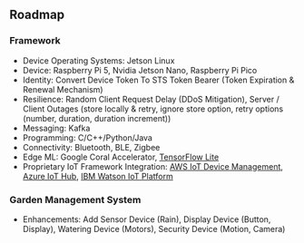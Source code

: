 ## Roadmap

### Framework

- Device Operating Systems: Jetson Linux
- Device: Raspberry Pi 5, Nvidia Jetson Nano, Raspberry Pi Pico
- Identity: Convert Device Token To STS Token Bearer (Token Expiration & Renewal Mechanism)
- Resilience: Random Client Request Delay (DDoS Mitigation), Server / Client Outages (store locally & retry, ignore store option, retry options (number, duration, duration increment))
- Messaging: Kafka
- Programming: C/C++/Python/Java
- Connectivity: Bluetooth, BLE, Zigbee
- Edge ML: Google Coral Accelerator, [TensorFlow Lite](https://www.tensorflow.org/lite)
- Proprietary IoT Framework Integration: [AWS IoT Device Management](https://aws.amazon.com/iot-device-management/), [Azure IoT Hub](https://azure.microsoft.com/products/iot-hub), [IBM Watson IoT Platform](https://internetofthings.ibmcloud.com/)

### Garden Management System

- Enhancements: Add Sensor Device (Rain), Display Device (Button, Display), Watering Device (Motors), Security Device (Motion, Camera)